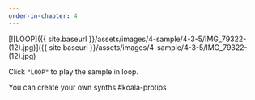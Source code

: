 ```yaml
---
order-in-chapter: 4
---
```


[![LOOP]({{ site.baseurl }}/assets/images/4-sample/4-3-5/IMG_79322-(12).jpg)]({{
site.baseurl }}/assets/images/4-sample/4-3-5/IMG_79322-(12).jpg)

Click `"LOOP"` to play the sample in loop.

You can create your own synths #koala-protips
